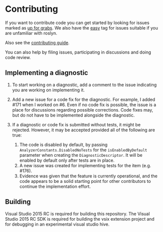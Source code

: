 # Contributing

If you want to contribute code you can get started by looking for issues marked as
[up for grabs](https://github.com/DotNetAnalyzers/StyleCopAnalyzers/labels/up%20for%20grabs).
We also have the [easy](https://github.com/DotNetAnalyzers/StyleCopAnalyzers/labels/easy) tag
for issues suitable if you are unfamiliar with roslyn.

Also see the [contributing guide](CONTRIBUTING.md).

You can also help by filing issues, participating in discussions and doing code review.

## Implementing a diagnostic

1. To start working on a diagnostic, add a comment to the issue indicating you are working on implementing it.

2. Add a new issue for a code fix for the diagnostic. For example, I added #171 when I worked on #6. Even if no code fix
   is possible, the issue is a place for discussions regarding possible corrections. Code fixes may, but do not have to
   be implemented alongside the diagnostic.

3. If a diagnostic or code fix is submitted without tests, it might be rejected. However, it may be accepted provided
   all of the following are true:

   1. The code is disabled by default, by passing `AnalyzerConstants.DisabledNoTests` for the `isEnabledByDefault`
      parameter when creating the `DiagnosticDescriptor`. It will be enabled by default only after tests are in place.
   2. A new issue was created for implementing tests for the item (e.g. #176).
   3. Evidence was given that the feature is currently operational, and the code appears to be a solid starting point
      for other contributors to continue the implementation effort.

## Building

Visual Studio 2015 RC is required for building this repository.
The Visual Studio 2015 RC SDK is required for building the vsix extension project and for
debugging in an experimental visual studio hive.